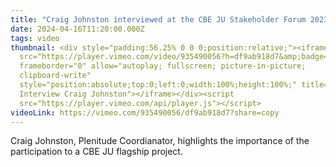 ```yaml
---
title: "Craig Johnston interviewed at the CBE JU Stakeholder Forum 2023 "
date: 2024-04-16T11:20:00.000Z
tags: video
thumbnail: <div style="padding:56.25% 0 0 0;position:relative;"><iframe
  src="https://player.vimeo.com/video/935490056?h=df9ab918d7&amp;badge=0&amp;autopause=0&amp;player_id=0&amp;app_id=58479"
  frameborder="0" allow="autoplay; fullscreen; picture-in-picture;
  clipboard-write"
  style="position:absolute;top:0;left:0;width:100%;height:100%;" title="CBESF23
  Interview Craig Johnston"></iframe></div><script
  src="https://player.vimeo.com/api/player.js"></script>
videoLink: https://vimeo.com/935490056/df9ab918d7?share=copy
---
```

Craig Johnston, Plenitude Coordianator, highlights the importance of the participation to a CBE JU flagship project.

